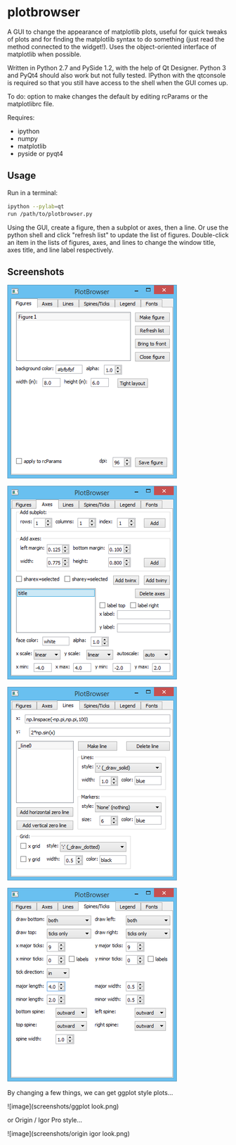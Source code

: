 plotbrowser
===========

A GUI to change the appearance of matplotlib plots, useful for quick tweaks of plots and for finding the matplotlib syntax to do something (just read the method connected to the widget!). Uses the object-oriented interface of matplotlib when possible.

Written in Python 2.7 and PySide 1.2, with the help of Qt Designer. Python 3 and PyQt4 should also work but not fully tested. IPython with the qtconsole is required so that you still have access to the shell when the GUI comes up.

To do: option to make changes the default by editing rcParams or the matplotlibrc file.

Requires:
- ipython
- numpy
- matplotlib
- pyside or pyqt4

Usage
-----------

Run in a terminal:
```sh
ipython --pylab=qt
run /path/to/plotbrowser.py
```
Using the GUI, create a figure, then a subplot or axes, then a line. Or use the python shell and click "refresh list" to update the list of figures. Double-click an item in the lists of figures, axes, and lines to change the window title, axes title, and line label respectively.

Screenshots
-----------

![image](screenshots/figurestab.png)

![image](screenshots/axestab.png)

![image](screenshots/linestab.png)

![image](screenshots/spinestab.png)

By changing a few things, we can get ggplot style plots...

![image](screenshots/ggplot look.png)

or Origin / Igor Pro style...

![image](screenshots/origin igor look.png)
